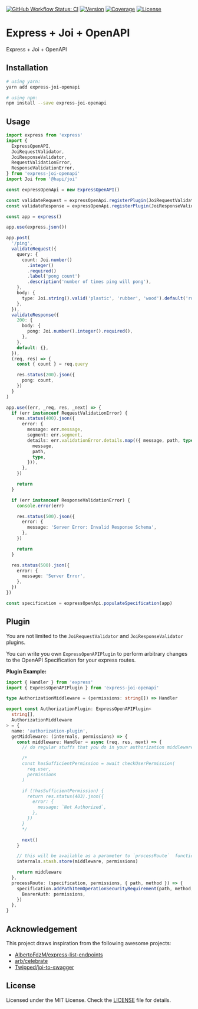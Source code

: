 [![GitHub Workflow Status: CI](https://img.shields.io/github/workflow/status/MunifTanjim/express-joi-openapi/CI?label=CI&style=for-the-badge)](https://github.com/MunifTanjim/express-joi-openapi/actions?query=workflow%3ACI)
[![Version](https://img.shields.io/npm/v/express-joi-openapi?style=for-the-badge)](https://npmjs.org/package/express-joi-openapi)
[![Coverage](https://img.shields.io/codecov/c/gh/MunifTanjim/express-joi-openapi?style=for-the-badge)](https://codecov.io/gh/MunifTanjim/express-joi-openapi)
[![License](https://img.shields.io/github/license/MunifTanjim/express-joi-openapi?style=for-the-badge)](https://github.com/MunifTanjim/express-joi-openapi/blob/main/LICENSE)

# Express + Joi + OpenAPI

Express + Joi + OpenAPI

## Installation

```sh
# using yarn:
yarn add express-joi-openapi

# using npm:
npm install --save express-joi-openapi
```

## Usage

```ts
import express from 'express'
import {
  ExpressOpenAPI,
  JoiRequestValidator,
  JoiResponseValidator,
  RequestValidationError,
  ResponseValidationError,
} from 'express-joi-openapi'
import Joi from '@hapi/joi'

const expressOpenApi = new ExpressOpenAPI()

const validateRequest = expressOpenApi.registerPlugin(JoiRequestValidator)
const validateResponse = expressOpenApi.registerPlugin(JoiResponseValidator)

const app = express()

app.use(express.json())

app.post(
  '/ping',
  validateRequest({
    query: {
      count: Joi.number()
        .integer()
        .required()
        .label('pong count')
        .description('number of times ping will pong'),
    },
    body: {
      type: Joi.string().valid('plastic', 'rubber', 'wood').default('rubber'),
    },
  }),
  validateResponse({
    200: {
      body: {
        pong: Joi.number().integer().required(),
      },
    },
    default: {},
  }),
  (req, res) => {
    const { count } = req.query

    res.status(200).json({
      pong: count,
    })
  }
)

app.use((err, _req, res, _next) => {
  if (err instanceof RequestValidationError) {
    res.status(400).json({
      error: {
        message: err.message,
        segment: err.segment,
        details: err.validationError.details.map(({ message, path, type }) => ({
          message,
          path,
          type,
        })),
      },
    })

    return
  }

  if (err instanceof ResponseValidationError) {
    console.error(err)

    res.status(500).json({
      error: {
        message: 'Server Error: Invalid Response Schema',
      },
    })

    return
  }

  res.status(500).json({
    error: {
      message: 'Server Error',
    },
  })
})

const specification = expressOpenApi.populateSpecification(app)
```

## Plugin

You are not limited to the `JoiRequestValidator` and `JoiResponseValidator` plugins.

You can write you own `ExpressOpenAPIPlugin` to perform arbitrary changes to the OpenAPI Specification
for your express routes.

**Plugin Example:**

```ts
import { Handler } from 'express'
import { ExpressOpenAPIPlugin } from 'express-joi-openapi'

type AuthorizationMiddleware = (permissions: string[]) => Handler

export const AuthorizationPlugin: ExpressOpenAPIPlugin<
  string[],
  AuthorizationMiddleware
> = {
  name: 'authorization-plugin',
  getMiddleware: (internals, permissions) => {
    const middleware: Handler = async (req, res, next) => {
      // do regular stuffs that you do in your authorization middleware

      /*
      const hasSufficientPermission = await checkUserPermission(
        req.user,
        permissions
      )

      if (!hasSufficientPermission) {
        return res.status(403).json({
          error: {
            message: `Not Authorized`,
          },
        })
      }
      */

      next()
    }

    // this will be available as a parameter to `processRoute`  function
    internals.stash.store(middleware, permissions)

    return middleware
  },
  processRoute: (specification, permissions, { path, method }) => {
    specification.addPathItemOperationSecurityRequirement(path, method, {
      BearerAuth: permissions,
    })
  },
}
```

## Acknowledgement

This project draws inspiration from the following awesome projects:

- [AlbertoFdzM/express-list-endpoints](https://github.com/AlbertoFdzM/express-list-endpoints)
- [arb/celebrate](https://github.com/arb/celebrate)
- [Twipped/joi-to-swagger](https://github.com/Twipped/joi-to-swagger)

## License

Licensed under the MIT License. Check the [LICENSE](./LICENSE) file for details.
